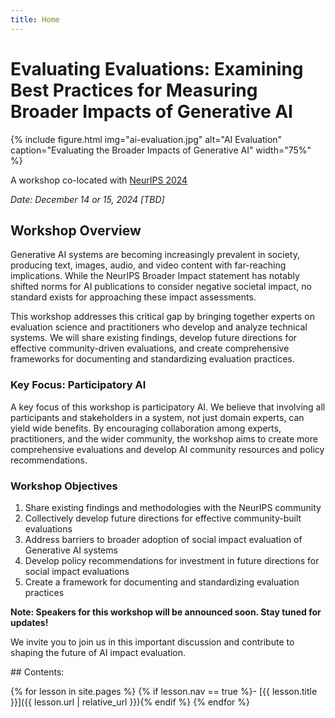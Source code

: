 ```yaml
---
title: Home
---
```


# Evaluating Evaluations: Examining Best Practices for Measuring Broader Impacts of Generative AI

{% include figure.html img="ai-evaluation.jpg" alt="AI Evaluation" caption="Evaluating the Broader Impacts of Generative AI" width="75%" %}

A workshop co-located with [NeurIPS 2024](https://neurips.cc/)

*Date: December 14 or 15, 2024 [TBD]*

## Workshop Overview

Generative AI systems are becoming increasingly prevalent in society, producing text, images, audio, and video content with far-reaching implications. While the NeurIPS Broader Impact statement has notably shifted norms for AI publications to consider negative societal impact, no standard exists for approaching these impact assessments.

This workshop addresses this critical gap by bringing together experts on evaluation science and practitioners who develop and analyze technical systems. We will share existing findings, develop future directions for effective community-driven evaluations, and create comprehensive frameworks for documenting and standardizing evaluation practices.

### Key Focus: Participatory AI

A key focus of this workshop is participatory AI. We believe that involving all participants and stakeholders in a system, not just domain experts, can yield wide benefits. By encouraging collaboration among experts, practitioners, and the wider community, the workshop aims to create more comprehensive evaluations and develop AI community resources and policy recommendations.

### Workshop Objectives

1. Share existing findings and methodologies with the NeurIPS community
2. Collectively develop future directions for effective community-built evaluations
3. Address barriers to broader adoption of social impact evaluation of Generative AI systems
4. Develop policy recommendations for investment in future directions for social impact evaluations
5. Create a framework for documenting and standardizing evaluation practices

**Note: Speakers for this workshop will be announced soon. Stay tuned for updates!**

We invite you to join us in this important discussion and contribute to shaping the future of AI impact evaluation.


<div class="toc" markdown="1">
## Contents:

{% for lesson in site.pages %}
{% if lesson.nav == true %}- [{{ lesson.title }}]({{ lesson.url | relative_url }}){% endif %}
{% endfor %}
</div>
